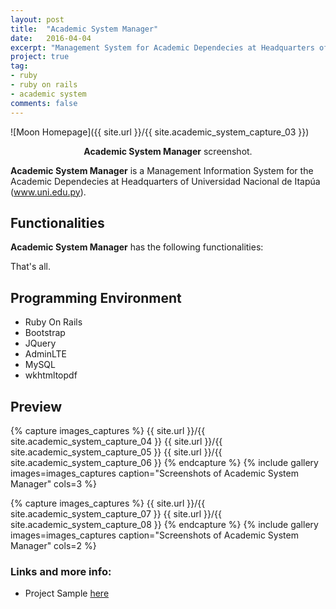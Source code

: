 ```yaml
---
layout: post
title:  "Academic System Manager"
date:   2016-04-04
excerpt: "Management System for Academic Dependecies at Headquarters of <i>Universidad Nacional de Itapúa</i>"
project: true
tag:
- ruby
- ruby on rails
- academic system
comments: false
---
```







![Moon Homepage]({{ site.url }}/{{ site.academic_system_capture_03 }})
<center><b>Academic System Manager</b> screenshot.</center>



**Academic System Manager** is a Management Information System for the Academic Dependecies at Headquarters of Universidad Nacional de Itapúa (www.uni.edu.py).


## Functionalities
**Academic System Manager** has the following functionalities:



That's all.




## Programming Environment
* Ruby On Rails
* Bootstrap
* JQuery
* AdminLTE
* MySQL
* wkhtmltopdf 




## Preview

{% capture images_captures %}
	{{ site.url }}/{{ site.academic_system_capture_04 }}
	{{ site.url }}/{{ site.academic_system_capture_05 }}
	{{ site.url }}/{{ site.academic_system_capture_06 }}
{% endcapture %}
{% include gallery images=images_captures caption="Screenshots of Academic System Manager" cols=3 %}


{% capture images_captures %}
	{{ site.url }}/{{ site.academic_system_capture_07 }}
	{{ site.url }}/{{ site.academic_system_capture_08 }}
{% endcapture %}
{% include gallery images=images_captures caption="Screenshots of Academic System Manager" cols=2 %}




### Links and more info:
* Project Sample [here](http://academicsystem.andreszorrillav.com)